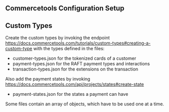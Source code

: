 ## Commercetools Configuration Setup

## Custom Types

Create the custom types by invoking the endpoint https://docs.commercetools.com/tutorials/custom-types#creating-a-custom-type with the types defined in the files:

* customer-types.json for the tokenized cards of a customer
* payment-types.json for the RAFT payment types and interactions
* transaction-types.json for the extensions on the transaction

Also add the payment states by invoking https://docs.commercetools.com/api/projects/states#create-state

* payment-states.json for the states a payment can have

Some files contain an array of objects, which have to be used one at a time.
